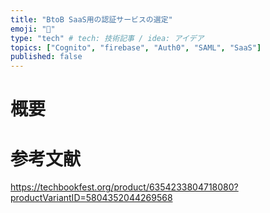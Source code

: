 ```yaml
---
title: "BtoB SaaS用の認証サービスの選定"
emoji: "📝"
type: "tech" # tech: 技術記事 / idea: アイデア
topics: ["Cognito", "firebase", "Auth0", "SAML", "SaaS"]
published: false
---
```


# 概要

# 参考文献

https://techbookfest.org/product/6354233804718080?productVariantID=5804352044269568
